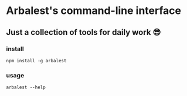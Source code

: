 # Arbalest's command-line interface

## Just a collection of tools for daily work 😎


### install
```
npm install -g arbalest
```

### usage
```
arbalest --help
```